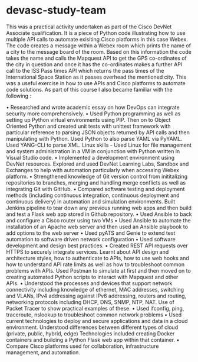 # devasc-study-team
This was a practical activity undertaken as part of the Cisco DevNet Associate qualification. It is a piece of Python code illustrating how to use multiple API calls
to automate exisiting Cisco platforms in this case Webex. The code creates a message within a Webex room which prints the name of a city to the message board of the 
room. Based on this information the code takes the name and calls the Mapquest API to get the GPS co-ordinates of the city in question and once it has the
co-ordinates makes a further  API call to the ISS Pass times API which returns the pass times of the International Space Station as it passes overhead
the mentioned city. This was a useful exercise in how to use APIs and Cisco platforms to automate code solutions. As part of this course I also became 
familiar with the following :

•	Researched and wrote academic essay on how DevOps can integrate security more comprehensively. 
•	Used Python programming as well as setting up Python virtual environments using PIP. Then on to Object Oriented Python and created unit tests with unittest framework with particular reference to parsing JSON objects returned by API calls and then manipulating with Python. Used Python to also parse YAML via PyYAML. Used YANG-CLI to parse XML. Linux skills - Used Linux for file management and system administration in a VM in conjunction with Python written in Visual Studio code. 
•	Implemented a development environment using DevNet resources. Explored and used DevNet Learning Labs, Sandbox and Exchanges to help with automation particularly when accessing Webex platform.
•	Strengthened knowledge of Git version control from inititalizing repositories to branches, merging and handling merge conflicts as well as integrating Git with GitHub. 
•	Compared software testing and deployment methods (including continuous integration, continuous deployment and continuous delivery) in automation and simulation environments. Built Jenkins pipeline to tear down any previous running web apps and then build and test a Flask web app stored in Github repository.
•	Used Ansible to back and configure a Cisco router using two VMs
•	Used Ansible to automate the installation of an Apache web server and then used an Ansible playbook to add options to the web server
•	Used pyATS and Genie to extend test automation to software driven network configuration
•	Used software development and design best practices.
•	Created REST API requests over HTTPS to securely integrate services. Learnt about API design and architecture styles, how to authenticate to APIs, how to use web hooks and how to understand API rate limits as well as how to troubleshoot common problems with APIs. Used Postman to simulate at first and then moved on to creating automated Python scripts to interact with Mapquest and other APIs.
•	Understood the processes and devices that support network connectivity including knowledge of ethernet, MAC addresses, switching and VLANs, IPv4 addressing against IPv6 addressing, routers and routing, networking protocols including DHCP, DNS, SNMP, NTP, NAT. Use of Packet Tracer to show practical examples of these.
•	Used ifconfig, ping, traceroute, nslookup to troubleshoot common network problems
•	Used current technologies to deploy and secure applications and data in a cloud environment. Understood differences between different types of cloud (private, public, hybrid, edge) Technologies included creating Docker containers and building a Python Flask web app within that container.
•	Compare Cisco platforms used for collaboration, infrastructure management, and automation.



